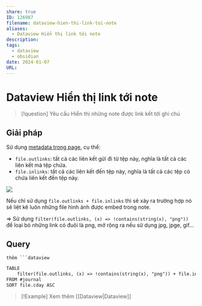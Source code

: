 ```yaml
---
share: true
ID: 126987
filename: dataview-hien-thi-link-toi-note
aliases:
  - Dataview Hiển thị link tới note
description: 
tags:
  - dataview
  - obsidian
date: 2024-01-07
URL:
---
```

# Dataview Hiển thị link tới note

> [!question] Yêu cầu
> Hiển thị những note được link kết tới ghi chú

## Giải pháp

Sử dụng [metadata trong page](https://blacksmithgu.github.io/obsidian-dataview/annotation/metadata-pages/#implicit-fields), cụ thể:

- `file.outlinks`: tất cả các liên kết gửi đi từ tệp này, nghĩa là tất cả các liên kết mà tệp chứa.
- `file.inlinks`: tất cả các liên kết đến tệp này, nghĩa là tất cả các tệp có chứa liên kết đến tệp này.

![](https://i.imgur.com/d4U3t3d.png)


Nếu chỉ sử dụng `file.outlinks + file.inlinks` thì sẽ xảy ra trường hợp nó sẽ liệt kê luôn những file hình ảnh được embed trong note.

=> Sử dụng `filter(file.outlinks, (x) => !contains(string(x), "png"))` để loại bỏ những link có đuôi là png, mở rộng ra nếu sử dụng jpg, jpge, gif...

## Query
`thêm ```dataview`

```md
TABLE
	filter(file.outlinks, (x) => !contains(string(x), "png")) + file.inlinks as "Links"
FROM #journal
SORT file.cday ASC
```


> [!Example] Xem thêm
> [[Dataview|Dataview]]